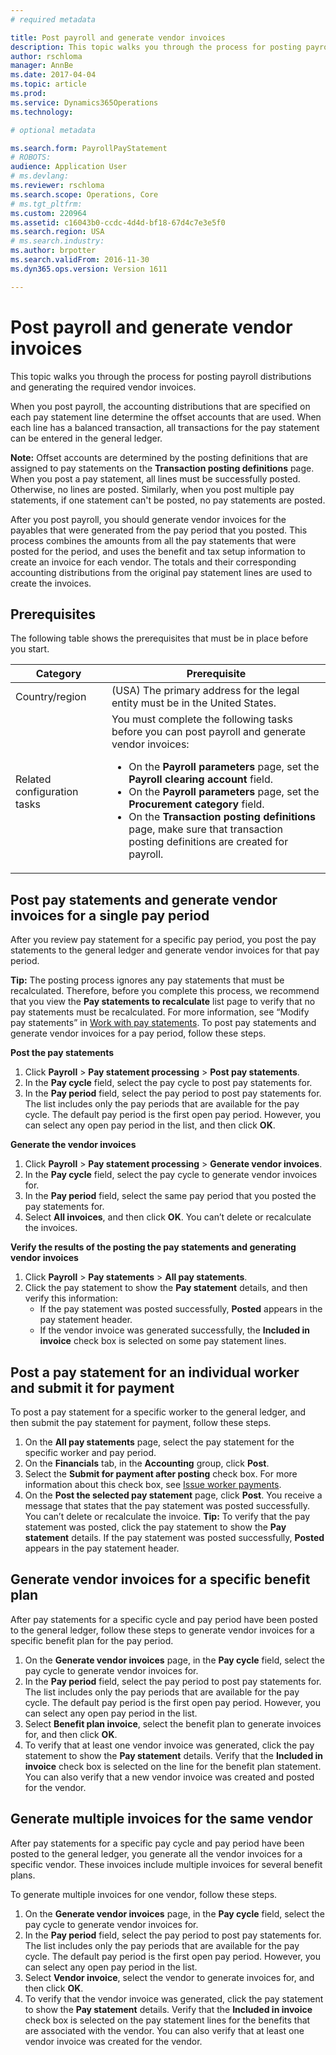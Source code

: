 ```yaml
---
# required metadata

title: Post payroll and generate vendor invoices
description: This topic walks you through the process for posting payroll distributions and generating the required vendor invoices.
author: rschloma
manager: AnnBe
ms.date: 2017-04-04
ms.topic: article
ms.prod: 
ms.service: Dynamics365Operations
ms.technology: 

# optional metadata

ms.search.form: PayrollPayStatement
# ROBOTS: 
audience: Application User
# ms.devlang: 
ms.reviewer: rschloma
ms.search.scope: Operations, Core
# ms.tgt_pltfrm: 
ms.custom: 220964
ms.assetid: c16043b0-ccdc-4d4d-bf18-67d4c7e3e5f0
ms.search.region: USA
# ms.search.industry: 
ms.author: brpotter
ms.search.validFrom: 2016-11-30
ms.dyn365.ops.version: Version 1611

---
```


# Post payroll and generate vendor invoices

This topic walks you through the process for posting payroll distributions and generating the required vendor invoices.

When you post payroll, the accounting distributions that are specified on each pay statement line determine the offset accounts that are used. When each line has a balanced transaction, all transactions for the pay statement can be entered in the general ledger. 

**Note:** Offset accounts are determined by the posting definitions that are assigned to pay statements on the **Transaction posting definitions** page. When you post a pay statement, all lines must be successfully posted. Otherwise, no lines are posted. Similarly, when you post multiple pay statements, if one statement can't be posted, no pay statements are posted. 

After you post payroll, you should generate vendor invoices for the payables that were generated from the pay period that you posted. This process combines the amounts from all the pay statements that were posted for the period, and uses the benefit and tax setup information to create an invoice for each vendor. The totals and their corresponding accounting distributions from the original pay statement lines are used to create the invoices.

## Prerequisites
The following table shows the prerequisites that must be in place before you start.

<table>
<thead>
<tr class="header">
<th>Category</th>
<th>Prerequisite</th>
</tr>
</thead>
<tbody>
<tr class="odd">
<td>Country/region</td>
<td>(USA) The primary address for the legal entity must be in the United States.</td>
</tr>
<tr class="even">
<td>Related configuration tasks</td>
<td>You must complete the following tasks before you can post payroll and generate vendor invoices:
<ul>
<li>On the <strong>Payroll parameters</strong> page, set the <strong>Payroll clearing account</strong> field.</li>
<li>On the <strong>Payroll parameters</strong> page, set the <strong>Procurement category</strong> field.</li>
<li>On the <strong>Transaction posting definitions</strong> page, make sure that transaction posting definitions are created for payroll.</li>
</ul></td>
</tr>
</tbody>
</table>

## Post pay statements and generate vendor invoices for a single pay period
After you review pay statement for a specific pay period, you post the pay statements to the general ledger and generate vendor invoices for that pay period. 

**Tip:** The posting process ignores any pay statements that must be recalculated. Therefore, before you complete this process, we recommend that you view the **Pay statements to recalculate** list page to verify that no pay statements must be recalculated. For more information, see “Modify pay statements” in [Work with pay statements](noam-usa-pay-statements.md). To post pay statements and generate vendor invoices for a pay period, follow these steps. 

**Post the pay statements**

1.  Click **Payroll** &gt; **Pay statement processing** &gt; **Post pay statements**.
2.  In the **Pay cycle** field, select the pay cycle to post pay statements for.
3.  In the **Pay period** field, select the pay period to post pay statements for. The list includes only the pay periods that are available for the pay cycle. The default pay period is the first open pay period. However, you can select any open pay period in the list, and then click **OK**.

**Generate the vendor invoices**

1.  Click **Payroll** &gt; **Pay statement processing** &gt; **Generate vendor invoices**.
2.  In the **Pay cycle** field, select the pay cycle to generate vendor invoices for.
3.  In the **Pay period** field, select the same pay period that you posted the pay statements for.
4.  Select **All invoices**, and then click **OK**. You can’t delete or recalculate the invoices.

**Verify the results of the posting the pay statements and generating vendor invoices**

1.  Click **Payroll** &gt; **Pay statements** &gt; **All pay statements**.
2.  Click the pay statement to show the **Pay statement** details, and then verify this information:
    -   If the pay statement was posted successfully, **Posted** appears in the pay statement header.
    -   If the vendor invoice was generated successfully, the **Included in invoice** check box is selected on some pay statement lines.

## Post a pay statement for an individual worker and submit it for payment
To post a pay statement for a specific worker to the general ledger, and then submit the pay statement for payment, follow these steps.

1.  On the **All pay statements** page, select the pay statement for the specific worker and pay period.
2.  On the **Financials** tab, in the **Accounting** group, click **Post**.
3.  Select the **Submit for payment after posting** check box. For more information about this check box, see [Issue worker payments](noam-usa-issue-worker-payments.md).
4.  On the **Post the selected pay statement** page, click **Post**. You receive a message that states that the pay statement was posted successfully. You can’t delete or recalculate the invoice. **Tip:** To verify that the pay statement was posted, click the pay statement to show the **Pay statement** details. If the pay statement was posted successfully, **Posted** appears in the pay statement header.

## Generate vendor invoices for a specific benefit plan
After pay statements for a specific cycle and pay period have been posted to the general ledger, follow these steps to generate vendor invoices for a specific benefit plan for the pay period.

1.  On the **Generate vendor invoices** page, in the **Pay cycle** field, select the pay cycle to generate vendor invoices for.
2.  In the **Pay period** field, select the pay period to post pay statements for. The list includes only the pay periods that are available for the pay cycle. The default pay period is the first open pay period. However, you can select any open pay period in the list.
3.  Select **Benefit plan invoice**, select the benefit plan to generate invoices for, and then click **OK**.
4.  To verify that at least one vendor invoice was generated, click the pay statement to show the **Pay statement** details. Verify that the **Included in invoice** check box is selected on the line for the benefit plan statement. You can also verify that a new vendor invoice was created and posted for the vendor.

## Generate multiple invoices for the same vendor
After pay statements for a specific pay cycle and pay period have been posted to the general ledger, you generate all the vendor invoices for a specific vendor. These invoices include multiple invoices for several benefit plans. 

To generate multiple invoices for one vendor, follow these steps.

1.  On the **Generate vendor invoices** page, in the **Pay cycle** field, select the pay cycle to generate vendor invoices for.
2.  In the **Pay period** field, select the pay period to post pay statements for. The list includes only the pay periods that are available for the pay cycle. The default pay period is the first open pay period. However, you can select any open pay period in the list.
3.  Select **Vendor invoice**, select the vendor to generate invoices for, and then click **OK**.
4.  To verify that the vendor invoice was generated, click the pay statement to show the **Pay statement** details. Verify that the **Included in invoice** check box is selected on the pay statement lines for the benefits that are associated with the vendor. You can also verify that at least one vendor invoice was created for the vendor.


